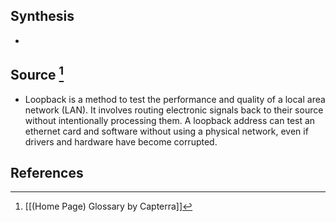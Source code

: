 ## Synthesis
- 
## Source [^1]
- Loopback is a method to test the performance and quality of a local area network (LAN). It involves routing electronic signals back to their source without intentionally processing them. A loopback address can test an ethernet card and software without using a physical network, even if drivers and hardware have become corrupted.
## References

[^1]: [[(Home Page) Glossary by Capterra]]